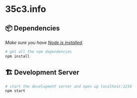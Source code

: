 # 35c3.info

## 📦 Dependencies

_Make sure you have [Node.js installed](https://nodejs.org)._

```sh
# get all the npm dependencies
npm install
```


## 🏗 Development Server

```sh
# start the development server and open up localhost:1234
npm start
```
